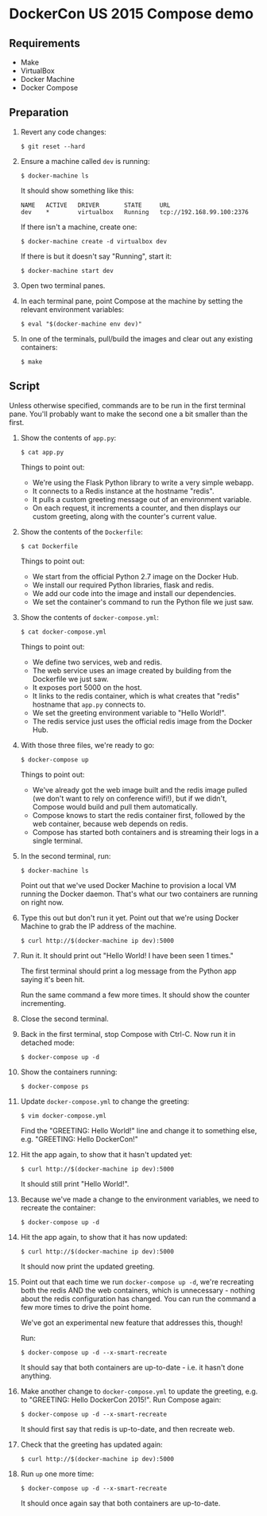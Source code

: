 DockerCon US 2015 Compose demo
==============================


Requirements
------------

- Make
- VirtualBox
- Docker Machine
- Docker Compose


Preparation
-----------

1.  Revert any code changes:

        $ git reset --hard

2.  Ensure a machine called `dev` is running:

        $ docker-machine ls

    It should show something like this:

        NAME   ACTIVE   DRIVER       STATE     URL
        dev    *        virtualbox   Running   tcp://192.168.99.100:2376

    If there isn't a machine, create one:

        $ docker-machine create -d virtualbox dev

    If there is but it doesn't say "Running", start it:

        $ docker-machine start dev

3.  Open two terminal panes.

4.  In each terminal pane, point Compose at the machine by setting the relevant
    environment variables:

        $ eval "$(docker-machine env dev)"

5.  In one of the terminals, pull/build the images and clear out any existing
    containers:

        $ make


Script
------

Unless otherwise specified, commands are to be run in the first terminal pane.
You'll probably want to make the second one a bit smaller than the first.

1.  Show the contents of `app.py`:

        $ cat app.py

    Things to point out:

    - We're using the Flask Python library to write a very simple webapp.
    - It connects to a Redis instance at the hostname "redis".
    - It pulls a custom greeting message out of an environment variable.
    - On each request, it increments a counter, and then displays our custom
      greeting, along with the counter's current value.

2.  Show the contents of the `Dockerfile`:

        $ cat Dockerfile

    Things to point out:

    - We start from the official Python 2.7 image on the Docker Hub.
    - We install our required Python libraries, flask and redis.
    - We add our code into the image and install our dependencies.
    - We set the container's command to run the Python file we just saw.

3.  Show the contents of `docker-compose.yml`:

        $ cat docker-compose.yml

    Things to point out:

    - We define two services, web and redis.
    - The web service uses an image created by building from the Dockerfile we
      just saw.
    - It exposes port 5000 on the host.
    - It links to the redis container, which is what creates that "redis"
      hostname that `app.py` connects to.
    - We set the greeting environment variable to "Hello World!".
    - The redis service just uses the official redis image from the Docker Hub.

4.  With those three files, we're ready to go:

        $ docker-compose up

    Things to point out:

    - We've already got the web image built and the redis image pulled (we don't
      want to rely on conference wifi!), but if we didn't, Compose would build
      and pull them automatically.
    - Compose knows to start the redis container first, followed by the web
      container, because web depends on redis.
    - Compose has started both containers and is streaming their logs in a
      single terminal.

5.  In the second terminal, run:

        $ docker-machine ls

    Point out that we've used Docker Machine to provision a local VM running
    the Docker daemon. That's what our two containers are running on right now.

6.  Type this out but don't run it yet. Point out that we're using Docker
    Machine to grab the IP address of the machine.

        $ curl http://$(docker-machine ip dev):5000

7.  Run it. It should print out "Hello World! I have been seen 1 times."

    The first terminal should print a log message from the Python app saying
    it's been hit.

    Run the same command a few more times. It should show the counter
    incrementing.

8.  Close the second terminal.

9.  Back in the first terminal, stop Compose with Ctrl-C. Now run it in detached
    mode:

        $ docker-compose up -d

10. Show the containers running:

        $ docker-compose ps

11. Update `docker-compose.yml` to change the greeting:

        $ vim docker-compose.yml

    Find the "GREETING: Hello World!" line and change it to something else, e.g.
    "GREETING: Hello DockerCon!"

12. Hit the app again, to show that it hasn't updated yet:

        $ curl http://$(docker-machine ip dev):5000

    It should still print "Hello World!".

13. Because we've made a change to the environment variables, we need to
    recreate the container:

        $ docker-compose up -d

14. Hit the app again, to show that it has now updated:

        $ curl http://$(docker-machine ip dev):5000

    It should now print the updated greeting.

15. Point out that each time we run `docker-compose up -d`, we're recreating
    both the redis AND the web containers, which is unnecessary - nothing about
    the redis configuration has changed. You can run the command a few more
    times to drive the point home.

    We've got an experimental new feature that addresses this, though!

    Run:

        $ docker-compose up -d --x-smart-recreate

    It should say that both containers are up-to-date - i.e. it hasn't done
    anything.

16. Make another change to `docker-compose.yml` to update the greeting, e.g. to
    "GREETING: Hello DockerCon 2015!". Run Compose again:

        $ docker-compose up -d --x-smart-recreate

    It should first say that redis is up-to-date, and then recreate web.

17. Check that the greeting has updated again:

        $ curl http://$(docker-machine ip dev):5000

18. Run `up` one more time:

        $ docker-compose up -d --x-smart-recreate

    It should once again say that both containers are up-to-date.
